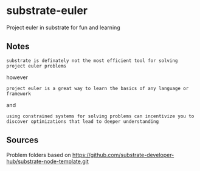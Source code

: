 # substrate-euler
Project euler in substrate for fun and learning

## Notes

`substrate is definately not the most efficient tool for solving project euler problems`

however

`project euler is a great way to learn the basics of any language or framework`

and

`using constrained systems for solving problems can incentivize you to discover optimizations that lead to deeper understanding`

## Sources

Problem folders based on https://github.com/substrate-developer-hub/substrate-node-template.git